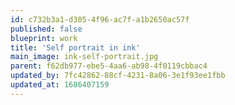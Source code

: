 ```yaml
---
id: c732b3a1-d305-4f96-ac7f-a1b2650ac57f
published: false
blueprint: work
title: 'Self portrait in ink'
main_image: ink-self-portrait.jpg
parent: f62db977-ebe5-4aa6-ab98-4f0119cbbac4
updated_by: 7fc42862-88cf-4231-8a06-3e1f93ee1fbb
updated_at: 1686407159
---
```

